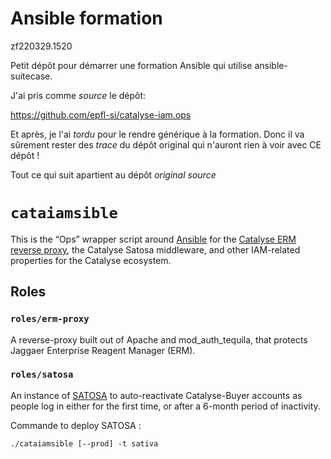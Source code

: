 # Ansible formation

zf220329.1520

Petit dépôt pour démarrer une formation Ansible qui utilise ansible-suitecase.

J'ai pris comme *source* le dépôt:

https://github.com/epfl-si/catalyse-iam.ops

Et après, je l'ai *tordu* pour le rendre générique à la formation. Donc il va sûrement rester des *trace* du dépôt original qui n'auront rien à voir avec CE dépôt !




Tout ce qui suit apartient au dépôt *original source*





# `cataiamsible`

This is the “Ops” wrapper script around [Ansible]() for the [Catalyse ERM reverse proxy](), the Catalyse Satosa middleware, and other IAM-related properties for the Catalyse ecosystem.

## Roles

### `roles/erm-proxy`

A reverse-proxy built out of Apache and mod_auth_tequila, that protects Jaggaer Enterprise Reagent Manager (ERM).

### `roles/satosa`

An instance of [SATOSA](https://github.com/IdentityPython/SATOSA) to auto-reactivate Catalyse-Buyer accounts as people log in either for the first time, or after a 6-month period of inactivity.

Commande to deploy SATOSA :
	
	./cataiamsible [--prod] -t sativa
